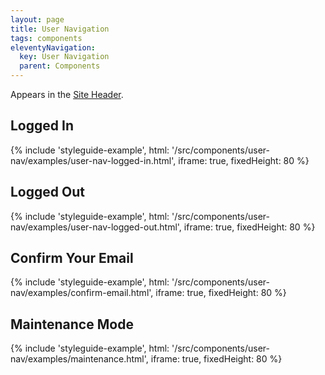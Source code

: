 ```yaml
---
layout: page
title: User Navigation
tags: components
eleventyNavigation:
  key: User Navigation
  parent: Components
---
```


Appears in the [Site Header](/components/site-header).

## Logged In

{%
	include 'styleguide-example', html: '/src/components/user-nav/examples/user-nav-logged-in.html',
	iframe: true,
	fixedHeight: 80
%}

## Logged Out

{%
	include 'styleguide-example', html: '/src/components/user-nav/examples/user-nav-logged-out.html',
	iframe: true,
	fixedHeight: 80
%}

## Confirm Your Email

{%
	include 'styleguide-example', html: '/src/components/user-nav/examples/confirm-email.html',
	iframe: true,
	fixedHeight: 80
%}

## Maintenance Mode

{%
	include 'styleguide-example', html: '/src/components/user-nav/examples/maintenance.html',
	iframe: true,
	fixedHeight: 80
%}
